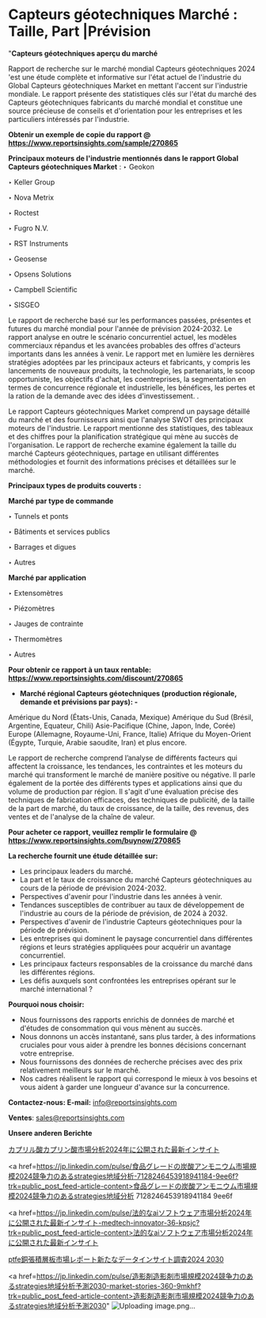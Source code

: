 # Capteurs géotechniques Marché : Taille, Part |Prévision

"<strong>Capteurs géotechniques aperçu du marché</strong>

Rapport de recherche sur le marché mondial Capteurs géotechniques 2024 'est une étude complète et informative sur l'état actuel de l'industrie du Global Capteurs géotechniques Market en mettant l'accent sur l'industrie mondiale. Le rapport présente des statistiques clés sur l'état du marché des Capteurs géotechniques fabricants du marché mondial et constitue une source précieuse de conseils et d'orientation pour les entreprises et les particuliers intéressés par l'industrie.

<strong>Obtenir un exemple de copie du rapport @ <a href=https://www.reportsinsights.com/sample/270865>https://www.reportsinsights.com/sample/270865</a></strong>

<strong>Principaux moteurs de l'industrie mentionnés dans le rapport Global Capteurs géotechniques Market</strong> :
‣ Geokon

‣ Keller Group

‣ Nova Metrix

‣ Roctest

‣ Fugro N.V.

‣ RST Instruments

‣ Geosense

‣ Opsens Solutions

‣ Campbell Scientific

‣ SISGEO

Le rapport de recherche basé sur les performances passées, présentes et futures du marché mondial pour l'année de prévision 2024-2032. Le rapport analyse en outre le scénario concurrentiel actuel, les modèles commerciaux répandus et les avancées probables des offres d'acteurs importants dans les années à venir. Le rapport met en lumière les dernières stratégies adoptées par les principaux acteurs et fabricants, y compris les lancements de nouveaux produits, la technologie, les partenariats, le scoop opportuniste, les objectifs d'achat, les coentreprises, la segmentation en termes de concurrence régionale et industrielle, les bénéfices, les pertes et la ration de la demande avec des idées d'investissement. .

Le rapport Capteurs géotechniques Market comprend un paysage détaillé du marché et des fournisseurs ainsi que l'analyse SWOT des principaux moteurs de l'industrie. Le rapport mentionne des statistiques, des tableaux et des chiffres pour la planification stratégique qui mène au succès de l'organisation. Le rapport de recherche examine également la taille du marché Capteurs géotechniques, partage en utilisant différentes méthodologies et fournit des informations précises et détaillées sur le marché.

<strong>Principaux types de produits couverts :</strong>

<strong>Marché par type de commande</strong>

‣ Tunnels et ponts

‣ Bâtiments et services publics

‣ Barrages et digues

‣ Autres

<strong>Marché par application</strong>

‣ Extensomètres

‣ Piézomètres

‣ Jauges de contrainte

‣ Thermomètres

‣ Autres

<strong>Pour obtenir ce rapport à un taux rentable: <a href=https://www.reportsinsights.com/discount/270865>https://www.reportsinsights.com/discount/270865</a></strong>
<ul>
  <li><strong>Marché régional Capteurs géotechniques (production régionale, demande et prévisions par pays): -</strong></li>
</ul>
Amérique du Nord (États-Unis, Canada, Mexique)
Amérique du Sud (Brésil, Argentine, Equateur, Chili)
Asie-Pacifique (Chine, Japon, Inde, Corée)
Europe (Allemagne, Royaume-Uni, France, Italie)
Afrique du Moyen-Orient (Égypte, Turquie, Arabie saoudite, Iran) et plus encore.

Le rapport de recherche comprend l’analyse de différents facteurs qui affectent la croissance, les tendances, les contraintes et les moteurs du marché qui transforment le marché de manière positive ou négative. Il parle également de la portée des différents types et applications ainsi que du volume de production par région. Il s'agit d'une évaluation précise des techniques de fabrication efficaces, des techniques de publicité, de la taille de la part de marché, du taux de croissance, de la taille, des revenus, des ventes et de l'analyse de la chaîne de valeur.

<strong>Pour acheter ce rapport, veuillez remplir le formulaire @   <a href=https://www.reportsinsights.com/buynow/270865>https://www.reportsinsights.com/buynow/270865</a></strong>

<strong>La recherche fournit une étude détaillée sur:</strong>
<ul>
  <li>Les principaux leaders du marché.</li>
  <li>La part et le taux de croissance du marché Capteurs géotechniques au cours de la période de prévision 2024-2032.</li>
  <li>Perspectives d'avenir pour l'industrie dans les années à venir.</li>
  <li>Tendances susceptibles de contribuer au taux de développement de l'industrie au cours de la période de prévision, de 2024 à 2032.</li>
  <li>Perspectives d'avenir de l'industrie Capteurs géotechniques pour la période de prévision.</li>
  <li>Les entreprises qui dominent le paysage concurrentiel dans différentes régions et leurs stratégies appliquées pour acquérir un avantage concurrentiel.</li>
  <li>Les principaux facteurs responsables de la croissance du marché dans les différentes régions.</li>
  <li>Les défis auxquels sont confrontées les entreprises opérant sur le marché international ?</li>
</ul>
<strong>Pourquoi nous choisir:</strong>
<ul>
  <li>Nous fournissons des rapports enrichis de données de marché et d'études de consommation qui vous mènent au succès.</li>
  <li>Nous donnons un accès instantané, sans plus tarder, à des informations cruciales pour vous aider à prendre les bonnes décisions concernant votre entreprise.</li>
  <li>Nous fournissons des données de recherche précises avec des prix relativement meilleurs sur le marché.</li>
  <li>Nos cadres réalisent le rapport qui correspond le mieux à vos besoins et vous aident à garder une longueur d'avance sur la concurrence.</li>
</ul>
<strong>Contactez-nous:
</strong><strong>E-mail:</strong> <a href=mailto:info@reportsinsights.com>info@reportsinsights.com</a>

<strong>Ventes</strong>: <a href=mailto:sales@reportsinsights.com>sales@reportsinsights.com</a>

<strong>Unsere anderen Berichte</strong>

<a href=https://www.linkedin.com/pulse/カプリル酸カプリン酸市場分析2024年に公開された最新インサイト-reports-insights-expert-4ysyf/>カプリル酸カプリン酸市場分析2024年に公開された最新インサイト</a>

<a href=https://jp.linkedin.com/pulse/食品グレードの炭酸アンモニウム市場規模2024競争力のあるstrategies地域分析-7128246453918941184-9ee6f?trk=public_post_feed-article-content>食品グレードの炭酸アンモニウム市場規模2024競争力のあるstrategies地域分析 7128246453918941184 9ee6f</a>

<a href=https://jp.linkedin.com/pulse/法的なaiソフトウェア市場分析2024年に公開された最新インサイト-medtech-innovator-36-kpsjc?trk=public_post_feed-article-content>法的なaiソフトウェア市場分析2024年に公開された最新インサイト</a>

<a href=https://www.linkedin.com/pulse/ptfe銅張積層板市場レポート新たなデータインサイト調査2024-2030-reportsinsights-pvt-ltd-io0bf/>ptfe銅張積層板市場レポート新たなデータインサイト調査2024 2030</a>

<a href=https://jp.linkedin.com/pulse/造影剤造影剤市場規模2024競争力のあるstrategies地域分析予測2030-market-stories-360-9mkhf?trk=public_post_feed-article-content>造影剤造影剤市場規模2024競争力のあるstrategies地域分析予測2030</a>"
![Uploading image.png…]()
